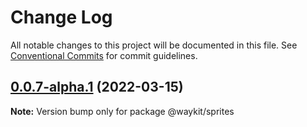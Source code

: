 # Change Log

All notable changes to this project will be documented in this file.
See [Conventional Commits](https://conventionalcommits.org) for commit guidelines.

## [0.0.7-alpha.1](https://github.com/nefayran/Way/compare/@waykit/sprites@0.0.7-alpha.0...@waykit/sprites@0.0.7-alpha.1) (2022-03-15)

**Note:** Version bump only for package @waykit/sprites
